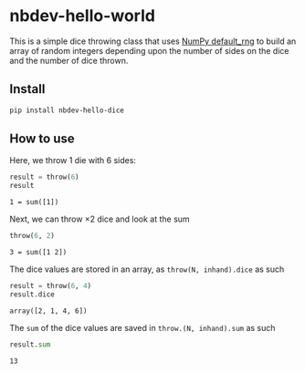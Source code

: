 nbdev-hello-world
================

<!-- WARNING: THIS FILE WAS AUTOGENERATED! DO NOT EDIT! -->

This is a simple dice throwing class that uses [NumPy
default_rng](https://numpy.org/doc/stable/reference/random/generator.html)
to build an array of random integers depending upon the number of sides
on the dice and the number of dice thrown.

## Install

``` sh
pip install nbdev-hello-dice
```

## How to use

Here, we throw 1 die with 6 sides:

``` python
result = throw(6)
result
```

    1 = sum([1])

Next, we can throw $\times 2$ dice and look at the sum

``` python
throw(6, 2)
```

    3 = sum([1 2])

The dice values are stored in an array, as `throw(N, inhand).dice` as
such

``` python
result = throw(6, 4)
result.dice
```

    array([2, 1, 4, 6])

The `sum` of the dice values are saved in `throw.(N, inhand).sum` as
such

``` python
result.sum
```

    13
